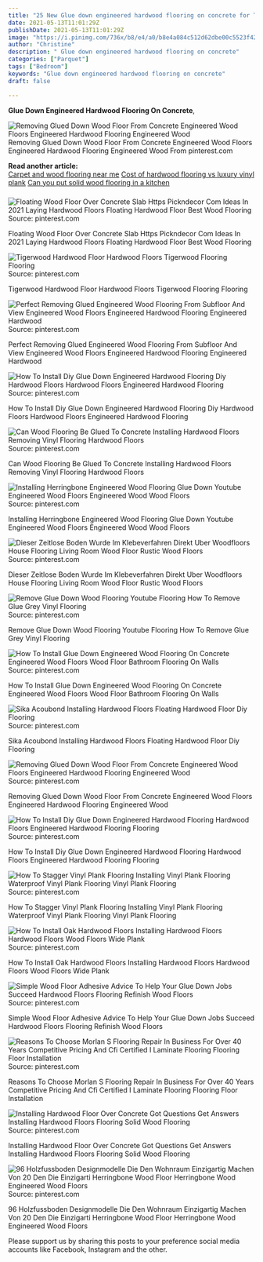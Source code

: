 ```yaml
---
title: "25 New Glue down engineered hardwood flooring on concrete for Trend in 2022"
date: 2021-05-13T11:01:29Z
publishDate: 2021-05-13T11:01:29Z
image: "https://i.pinimg.com/736x/b8/e4/a0/b8e4a084c512d62dbe00c5523f424e58.jpg"
author: "Christine"
description: " Glue down engineered hardwood flooring on concrete"
categories: ["Parquet"]
tags: ["Bedroom"]
keywords: "Glue down engineered hardwood flooring on concrete"
draft: false

---
```

<!-- Head tag Code -->
**Glue Down Engineered Hardwood Flooring On Concrete**, 

![Removing Glued Down Wood Floor From Concrete Engineered Wood Floors Engineered Hardwood Flooring Engineered Wood](https://i.pinimg.com/originals/d5/65/fa/d565fa59edcf2f25a813b270dfbc52b3.jpg "Removing Glued Down Wood Floor From Concrete Engineered Wood Floors Engineered Hardwood Flooring Engineered Wood")
Removing Glued Down Wood Floor From Concrete Engineered Wood Floors Engineered Hardwood Flooring Engineered Wood From pinterest.com

**Read another article:**  
[Carpet and wood flooring near me](/carpet-and-wood-flooring-near-me/)
[Cost of hardwood flooring vs luxury vinyl plank](/cost-of-hardwood-flooring-vs-luxury-vinyl-plank/)
[Can you put solid wood flooring in a kitchen](/can-you-put-solid-wood-flooring-in-a-kitchen/)




### 

 


![Floating Wood Floor Over Concrete Slab Https Pickndecor Com Ideas In 2021 Laying Hardwood Floors Floating Hardwood Floor Best Wood Flooring](https://i.pinimg.com/originals/4a/dd/81/4add81529b02cd763df7f26bf018427d.jpg "Floating Wood Floor Over Concrete Slab Https Pickndecor Com Ideas In 2021 Laying Hardwood Floors Floating Hardwood Floor Best Wood Flooring")
Source: pinterest.com

Floating Wood Floor Over Concrete Slab Https Pickndecor Com Ideas In 2021 Laying Hardwood Floors Floating Hardwood Floor Best Wood Flooring  

![Tigerwood Hardwood Floor Hardwood Floors Tigerwood Flooring Flooring](https://i.pinimg.com/originals/53/e4/df/53e4df2cb2aff9228247de4e13aa7486.jpg "Tigerwood Hardwood Floor Hardwood Floors Tigerwood Flooring Flooring")
Source: pinterest.com

Tigerwood Hardwood Floor Hardwood Floors Tigerwood Flooring Flooring  

![Perfect Removing Glued Engineered Wood Flooring From Subfloor And View Engineered Wood Floors Engineered Hardwood Flooring Engineered Hardwood](https://i.pinimg.com/originals/15/02/9b/15029b452f08ecb7e570cb493325b9a2.jpg "Perfect Removing Glued Engineered Wood Flooring From Subfloor And View Engineered Wood Floors Engineered Hardwood Flooring Engineered Hardwood")
Source: pinterest.com

Perfect Removing Glued Engineered Wood Flooring From Subfloor And View Engineered Wood Floors Engineered Hardwood Flooring Engineered Hardwood  

![How To Install Diy Glue Down Engineered Hardwood Flooring Diy Hardwood Floors Hardwood Floors Engineered Hardwood Flooring](https://i.pinimg.com/474x/55/08/56/550856f35304e2b0754bbd893db382d1--installing-hardwood-floors-diy-wood-floors.jpg "How To Install Diy Glue Down Engineered Hardwood Flooring Diy Hardwood Floors Hardwood Floors Engineered Hardwood Flooring")
Source: pinterest.com

How To Install Diy Glue Down Engineered Hardwood Flooring Diy Hardwood Floors Hardwood Floors Engineered Hardwood Flooring  

![Can Wood Flooring Be Glued To Concrete Installing Hardwood Floors Removing Vinyl Flooring Hardwood Floors](https://i.pinimg.com/originals/af/0b/69/af0b698c1b9399588f013908661f4273.jpg "Can Wood Flooring Be Glued To Concrete Installing Hardwood Floors Removing Vinyl Flooring Hardwood Floors")
Source: pinterest.com

Can Wood Flooring Be Glued To Concrete Installing Hardwood Floors Removing Vinyl Flooring Hardwood Floors  

![Installing Herringbone Engineered Wood Flooring Glue Down Youtube Engineered Wood Floors Engineered Wood Wood Floors](https://i.pinimg.com/originals/8f/c9/b5/8fc9b5875347293849bfa5a468de15d0.png "Installing Herringbone Engineered Wood Flooring Glue Down Youtube Engineered Wood Floors Engineered Wood Wood Floors")
Source: pinterest.com

Installing Herringbone Engineered Wood Flooring Glue Down Youtube Engineered Wood Floors Engineered Wood Wood Floors  

![Dieser Zeitlose Boden Wurde Im Klebeverfahren Direkt Uber Woodfloors House Flooring Living Room Wood Floor Rustic Wood Floors](https://i.pinimg.com/originals/19/4a/79/194a795ac5415d4a6e248dca732b677f.jpg "Dieser Zeitlose Boden Wurde Im Klebeverfahren Direkt Uber Woodfloors House Flooring Living Room Wood Floor Rustic Wood Floors")
Source: pinterest.com

Dieser Zeitlose Boden Wurde Im Klebeverfahren Direkt Uber Woodfloors House Flooring Living Room Wood Floor Rustic Wood Floors  

![Remove Glue Down Wood Flooring Youtube Flooring How To Remove Glue Grey Vinyl Flooring](https://i.ytimg.com/vi/ZUenHXmA-E8/maxresdefault.jpg "Remove Glue Down Wood Flooring Youtube Flooring How To Remove Glue Grey Vinyl Flooring")
Source: pinterest.com

Remove Glue Down Wood Flooring Youtube Flooring How To Remove Glue Grey Vinyl Flooring  

![How To Install Glue Down Engineered Wood Flooring On Concrete Engineered Wood Floors Wood Floor Bathroom Flooring On Walls](https://i.pinimg.com/originals/0a/d8/6a/0ad86ab432a126294581867e37437e3d.jpg "How To Install Glue Down Engineered Wood Flooring On Concrete Engineered Wood Floors Wood Floor Bathroom Flooring On Walls")
Source: pinterest.com

How To Install Glue Down Engineered Wood Flooring On Concrete Engineered Wood Floors Wood Floor Bathroom Flooring On Walls  

![Sika Acoubond Installing Hardwood Floors Floating Hardwood Floor Diy Flooring](https://i.pinimg.com/originals/95/17/42/951742a03aa8d19d81fb77768fa0e11e.jpg "Sika Acoubond Installing Hardwood Floors Floating Hardwood Floor Diy Flooring")
Source: pinterest.com

Sika Acoubond Installing Hardwood Floors Floating Hardwood Floor Diy Flooring  

![Removing Glued Down Wood Floor From Concrete Engineered Wood Floors Engineered Hardwood Flooring Engineered Wood](https://i.pinimg.com/originals/d5/65/fa/d565fa59edcf2f25a813b270dfbc52b3.jpg "Removing Glued Down Wood Floor From Concrete Engineered Wood Floors Engineered Hardwood Flooring Engineered Wood")
Source: pinterest.com

Removing Glued Down Wood Floor From Concrete Engineered Wood Floors Engineered Hardwood Flooring Engineered Wood  

![How To Install Diy Glue Down Engineered Hardwood Flooring Hardwood Floors Engineered Hardwood Flooring Flooring](https://i.pinimg.com/564x/b5/ba/24/b5ba24f588da4654846373d303fa2551--installing-hardwood-floors-diy-hardwood-floor.jpg "How To Install Diy Glue Down Engineered Hardwood Flooring Hardwood Floors Engineered Hardwood Flooring Flooring")
Source: pinterest.com

How To Install Diy Glue Down Engineered Hardwood Flooring Hardwood Floors Engineered Hardwood Flooring Flooring  

![How To Stagger Vinyl Plank Flooring Installing Vinyl Plank Flooring Waterproof Vinyl Plank Flooring Vinyl Plank Flooring](https://i.pinimg.com/originals/cb/fb/9c/cbfb9c7ad2728e0fb1d5b68212450a66.jpg "How To Stagger Vinyl Plank Flooring Installing Vinyl Plank Flooring Waterproof Vinyl Plank Flooring Vinyl Plank Flooring")
Source: pinterest.com

How To Stagger Vinyl Plank Flooring Installing Vinyl Plank Flooring Waterproof Vinyl Plank Flooring Vinyl Plank Flooring  

![How To Install Oak Hardwood Floors Installing Hardwood Floors Hardwood Floors Wood Floors Wide Plank](https://i.pinimg.com/474x/15/4c/1c/154c1cc62577aa4b89c1f3401450963e--installing-hardwood-floors-house-building.jpg "How To Install Oak Hardwood Floors Installing Hardwood Floors Hardwood Floors Wood Floors Wide Plank")
Source: pinterest.com

How To Install Oak Hardwood Floors Installing Hardwood Floors Hardwood Floors Wood Floors Wide Plank  

![Simple Wood Floor Adhesive Advice To Help Your Glue Down Jobs Succeed Hardwood Floors Flooring Refinish Wood Floors](https://i.pinimg.com/originals/67/40/30/674030a6d80b3463bd4c38bb7847acec.jpg "Simple Wood Floor Adhesive Advice To Help Your Glue Down Jobs Succeed Hardwood Floors Flooring Refinish Wood Floors")
Source: pinterest.com

Simple Wood Floor Adhesive Advice To Help Your Glue Down Jobs Succeed Hardwood Floors Flooring Refinish Wood Floors  

![Reasons To Choose Morlan S Flooring Repair In Business For Over 40 Years Competitive Pricing And Cfi Certified I Laminate Flooring Flooring Floor Installation](https://i.pinimg.com/originals/41/c2/6b/41c26ba821402e50ea681dbac06ce0fc.jpg "Reasons To Choose Morlan S Flooring Repair In Business For Over 40 Years Competitive Pricing And Cfi Certified I Laminate Flooring Flooring Floor Installation")
Source: pinterest.com

Reasons To Choose Morlan S Flooring Repair In Business For Over 40 Years Competitive Pricing And Cfi Certified I Laminate Flooring Flooring Floor Installation  

![Installing Hardwood Floor Over Concrete Got Questions Get Answers Installing Hardwood Floors Flooring Solid Wood Flooring](https://i.pinimg.com/originals/00/3e/24/003e24b517cc8fe67f2e09cea99ccb55.jpg "Installing Hardwood Floor Over Concrete Got Questions Get Answers Installing Hardwood Floors Flooring Solid Wood Flooring")
Source: pinterest.com

Installing Hardwood Floor Over Concrete Got Questions Get Answers Installing Hardwood Floors Flooring Solid Wood Flooring  

![96 Holzfussboden Designmodelle Die Den Wohnraum Einzigartig Machen Von 20 Den Die Einzigarti Herringbone Wood Floor Herringbone Wood Engineered Wood Floors](https://i.pinimg.com/736x/b8/e4/a0/b8e4a084c512d62dbe00c5523f424e58.jpg "96 Holzfussboden Designmodelle Die Den Wohnraum Einzigartig Machen Von 20 Den Die Einzigarti Herringbone Wood Floor Herringbone Wood Engineered Wood Floors")
Source: pinterest.com

96 Holzfussboden Designmodelle Die Den Wohnraum Einzigartig Machen Von 20 Den Die Einzigarti Herringbone Wood Floor Herringbone Wood Engineered Wood Floors  

Please support us by sharing this posts to your preference social media accounts like Facebook, Instagram and the other.

